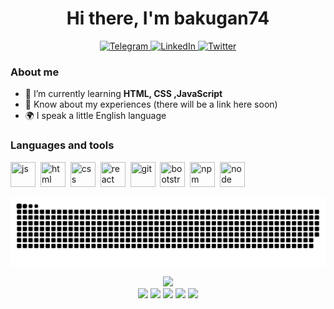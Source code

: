 <div id="header" align="center">
	<h1>Hi there, I'm bakugan74</h1>
</div>


<div id="socials" align="center">
	<a href="https://t.me/Bakugan74">
		<img src="https://img.shields.io/badge/Telegram-blue?style=for-the-badge&logo=telegram&logoColor=white" alt="Telegram"/>
	</a>
	<a href="https://vk.com/a__n__v">
		<img src="https://img.shields.io/badge/Vk-blue?style=for-the-badge&logo=vk&logoColor=white" alt="LinkedIn"/>
	</a>
	<a href="https://instagram.com/a__n__v?igshid=MjkzY2Y1YTY=">
		<img src="https://img.shields.io/badge/Instagram-blue?style=for-the-badge&logo=instagram&logoColor=white" alt="Twitter"/>
	</a>
</div>


### About me
- 🌱 I’m currently learning **HTML, CSS ,JavaScript**
- 📄 Know about my experiences (there will be a link here soon)
- 🌍 I speak a little English language


### Languages and tools
<img src="https://cdn.jsdelivr.net/gh/devicons/devicon/icons/javascript/javascript-original.svg" title="js" width="40" height="40"/>&nbsp;
<img src="https://cdn.jsdelivr.net/gh/devicons/devicon/icons/html5/html5-original.svg" title="html" width="40" height="40"/>&nbsp;
<img src="https://cdn.jsdelivr.net/gh/devicons/devicon/icons/css3/css3-original.svg" title="css" width="40" height="40"/>&nbsp;
<img src="https://cdn.jsdelivr.net/gh/devicons/devicon/icons/react/react-original.svg" title="react" width="40" height="40"/>&nbsp;
<img src="https://cdn.jsdelivr.net/gh/devicons/devicon/icons/git/git-plain.svg" title="git" width="40" height="40"/>&nbsp;
<img src="https://cdn.jsdelivr.net/gh/devicons/devicon/icons/bootstrap/bootstrap-plain.svg" title="bootstrap" width="40" height="40"/>&nbsp;
<img src="https://cdn.jsdelivr.net/gh/devicons/devicon/icons/npm/npm-original-wordmark.svg" title="npm" width="40" height="40"/>&nbsp;
<img src="https://cdn.jsdelivr.net/gh/devicons/devicon/icons/nodejs/nodejs-original.svg" title="node" width="40" height="40"/>&nbsp;

![Snake animation](https://github.com/bakugan74/bakugan74/blob/output/github-contribution-grid-snake.svg)

<div  align="center">
<img src="https://media.tenor.com/2uyENRmiUt0AAAAC/coding.gif"  width="70%"/>
</div>



<div id="stat" align="center">
	<img src="http://github-profile-summary-cards.vercel.app/api/cards/profile-details?username=bakugan74&theme=github_dark"/>
	<img src="http://github-profile-summary-cards.vercel.app/api/cards/repos-per-language?username=bakugan74&theme=github_dark"/>
	<img src="http://github-profile-summary-cards.vercel.app/api/cards/most-commit-language?username=bakugan74&theme=github_dark"/>
	<img src="http://github-profile-summary-cards.vercel.app/api/cards/stats?username=bakugan74&theme=github_dark"/>
	<img src="http://github-profile-summary-cards.vercel.app/api/cards/productive-time?username=bakugan74&theme=github_dark&utcOffset=8"/>
</div>
